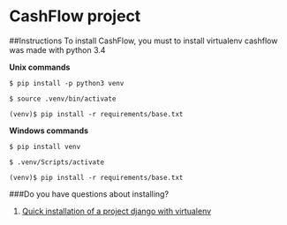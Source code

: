 # CashFlow project

##Instructions
To install CashFlow, you must to install virtualenv
cashflow was made with python 3.4


**Unix commands**

    $ pip install -p python3 venv

    $ source .venv/bin/activate

    (venv)$ pip install -r requirements/base.txt


**Windows commands**

	$ pip install venv

	$ .venv/Scripts/activate

	(venv)$ pip install -r requirements/base.txt



###Do you have questions about installing?
1. [Quick installation of a project django with virtualenv](https://tutorial.djangogirls.org/es/django_installation/)